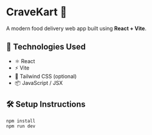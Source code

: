 # CraveKart 🍔

A modern food delivery web app built using **React + Vite**.

## 🚀 Technologies Used
- ⚛️ React
- ⚡ Vite
- 🎨 Tailwind CSS (optional)
- 📦 JavaScript / JSX

## 🛠️ Setup Instructions

```bash
npm install
npm run dev
